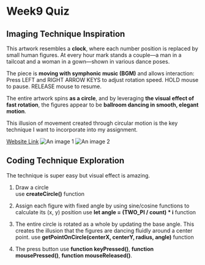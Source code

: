 # Week9 Quiz

## Imaging Technique Inspiration

This artwork resembles a **clock**, where each number position is replaced by small human figures. At every hour mark stands a couple—a man in a tailcoat and a woman in a gown—shown in various dance poses. 

The piece is **moving with symphonic music (BGM)** and allows interaction: Press LEFT and RIGHT ARROW KEYS to adjust rotation speed. HOLD mouse to pause. RELEASE mouse to resume.

The entire artwork spins **as a circle**, and by leveraging **the visual effect of fast rotation**, the figures appear to be **ballroom dancing in smooth, elegant motion**. 

This illusion of movement created through circular motion is the key technique I want to incorporate into my assignment.

[Website Link](https://openprocessing.org/sketch/563436)
![An image 1](assest/Phenakistiscope1.png)
![An image 2](assest/Phenakistiscope2.png)

## Coding Technique Exploration

The technique is super easy but visual effect is amazing.

1. Draw a circle  
use __createCircle()__ function

2. Assign each figure with fixed angle by using sine/cosine functions to calculate its (x, y) position
use __let angle = (TWO_PI / count) * i__ function

3. The entire circle is rotated as a whole by updating the base angle. This creates the illusion that the figures are dancing fluidly around a center point.
use __getPointOnCircle(centerX, centerY, radius, angle)__ function

4. The press button
use __function keyPressed()__, __function mousePressed()__, __function mouseReleased()__.
